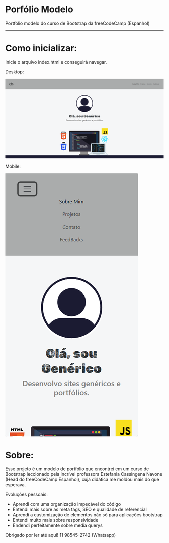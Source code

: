 # **Porfólio Modelo**  
Portfólio modelo do curso de Bootstrap da freeCodeCamp (Espanhol)
______________________

# Como inicializar:
Inicie o arquivo index.html e conseguirá navegar.

Desktop:

![Resolução Desktop](images/portfolio_desktop.png)

Mobile:

![Resolução Desktop](images/portfolio_mobile.png)

# Sobre:

Esse projeto é um modelo de portfólio que encontrei em um curso de Bootstrap leccionado pela incrível professora Estefania Cassingena Navone (Head do freeCodeCamp Espanhol), cuja didática me moldou mais do que esperava.

Evoluções pessoais:
- Aprendi com uma organização impecável do código 
- Entendi mais sobre as meta tags, SEO e qualidade de referencial
- Aprendi a customização de elementos não só para aplicações bootstrap
- Entendi muito mais sobre responsividade
- Endendi perfeitamente sobre media querys 

Obrigado por ler até aqui!
11 98545-2742 (Whatsapp) 
